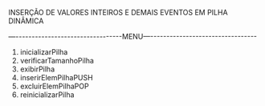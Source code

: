 INSERÇÃO DE VALORES INTEIROS E DEMAIS EVENTOS EM PILHA DINÂMICA


—---------------------------------MENU—---------------------------------
1) inicializarPilha
2) verificarTamanhoPilha
3) exibirPilha
4) inserirElemPilhaPUSH
5) excluirElemPilhaPOP
6) reinicializarPilha
